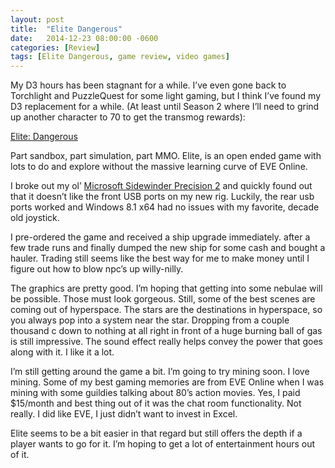 ```yaml
---
layout: post
title:  "Elite Dangerous"
date:   2014-12-23 08:00:00 -0600
categories: [Review]
tags: [Elite Dangerous, game review, video games]
---
```


My D3 hours has been stagnant for a while. I’ve even gone back to Torchlight and PuzzleQuest for some light gaming, but I think I’ve found my D3 replacement for a while. (At least until Season 2 where I’ll need to grind up another character to 70 to get the transmog rewards):

[Elite: Dangerous](http://elitedangerous.com/)

Part sandbox, part simulation, part MMO. Elite, is an open ended game with lots to do and explore without the massive learning curve of EVE Online.

I broke out my ol’ [Microsoft Sidewinder Precision 2](http://en.wikipedia.org/wiki/Microsoft_SideWinder#Precision_2) and quickly found out that it doesn’t like the front USB ports on my new rig. Luckily, the rear usb ports worked and Windows 8.1 x64 had no issues with my favorite, decade old joystick.

I pre-ordered the game and received a ship upgrade immediately. after a few trade runs and finally dumped the new ship for some cash and bought a hauler. Trading still seems like the best way for me to make money until I figure out how to blow npc’s up willy-nilly.

The graphics are pretty good. I’m hoping that getting into some nebulae will be possible. Those must look gorgeous. Still, some of the best scenes are coming out of hyperspace. The stars are the destinations in hyperspace, so you always pop into a system near the star. Dropping from a couple thousand c down to nothing at all right in front of a huge burning ball of gas is still impressive. The sound effect really helps convey the power that goes along with it. I like it a lot.

I’m still getting around the game a bit. I’m going to try mining soon. I love mining. Some of my best gaming memories are from EVE Online when I was mining with some guildies talking about 80’s action movies. Yes, I paid $15/month and best thing out of it was the chat room functionality. Not really. I did like EVE, I just didn’t want to invest in Excel.

Elite seems to be a bit easier in that regard but still offers the depth if a player wants to go for it. I’m hoping to get a lot of entertainment hours out of it.
